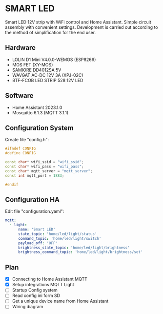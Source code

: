 # SMART LED
Smart LED 12V strip with WiFi control and Home Assistant. 
Simple circuit assembly with convenient settings.
Development is carried out according to the method of simplification for the end user.



## Hardware
 - LOLIN D1 Mini V4.0.0-WEMOS (ESP8266)
 - MOS FET (XY-MOS)
 - SAMIORE DD4012SA 5V
 - WAVGAT AC-DC 12V 3A (XPJ-02C)
 - BTF-FCOB LED STRIP 528 12V LED

## Software
 - Home Assistant 2023.1.0
 - Mosquitto 6.1.3 (MQTT 3.1.1)

## Configuration System
Create file "config.h":
```cpp
#ifndef CONFIG
#define CONFIG

const char* wifi_ssid = "wifi_ssid";
const char* wifi_pass = "wifi_pass";
const char* mqtt_server = "mqtt_server";
const int mqtt_port = 1883;

#endif
```

## Configuration HA
Edit file "configuration.yaml":
```yaml
mqtt:
  - light:
      name: 'Smart LED'
      state_topic: 'home/led/light/status'
      command_topic: 'home/led/light/switch'
      payload_off: "OFF"
      brightness_state_topic: 'home/led/light/brightness'
      brightness_command_topic: 'home/led/light/brightness/set'
```

## Plan
- [x] Connecting to Home Assistant MQTT
- [x] Setup integrations MQTT Light
- [ ] Startup Config system
- [ ] Read config ini form SD
- [ ] Get a unique device name from Home Assistant
- [ ] Wiring diagram
